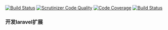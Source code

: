 [![Build Status](https://travis-ci.org/lyt123/laravel-package-demo.svg?branch=master)](https://travis-ci.org/lyt123/laravel-package-demo)
[![Scrutinizer Code Quality](https://scrutinizer-ci.com/g/lyt123/laravel-package-demo/badges/quality-score.png?b=master)](https://scrutinizer-ci.com/g/lyt123/laravel-package-demo/?branch=master)
[![Code Coverage](https://scrutinizer-ci.com/g/lyt123/laravel-package-demo/badges/coverage.png?b=master)](https://scrutinizer-ci.com/g/lyt123/laravel-package-demo/?branch=master)
[![Build Status](https://scrutinizer-ci.com/g/lyt123/laravel-package-demo/badges/build.png?b=master)](https://scrutinizer-ci.com/g/lyt123/laravel-package-demo/build-status/master)
### 开发laravel扩展